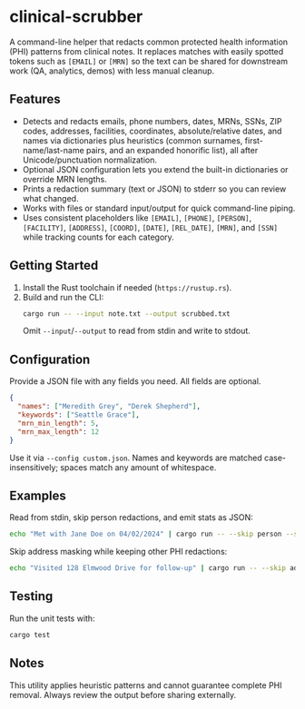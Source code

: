 # clinical-scrubber

A command-line helper that redacts common protected health information (PHI) patterns from clinical notes. It replaces matches with easily spotted tokens such as `[EMAIL]` or `[MRN]` so the text can be shared for downstream work (QA, analytics, demos) with less manual cleanup.

## Features
- Detects and redacts emails, phone numbers, dates, MRNs, SSNs, ZIP codes, addresses, facilities, coordinates, absolute/relative dates, and names via dictionaries plus heuristics (common surnames, first-name/last-name pairs, and an expanded honorific list), all after Unicode/punctuation normalization.
- Optional JSON configuration lets you extend the built-in dictionaries or override MRN lengths.
- Prints a redaction summary (text or JSON) to stderr so you can review what changed.
- Works with files or standard input/output for quick command-line piping.
- Uses consistent placeholders like `[EMAIL]`, `[PHONE]`, `[PERSON]`, `[FACILITY]`, `[ADDRESS]`, `[COORD]`, `[DATE]`, `[REL_DATE]`, `[MRN]`, and `[SSN]` while tracking counts for each category.

## Getting Started
1. Install the Rust toolchain if needed (`https://rustup.rs`).
2. Build and run the CLI:
   ```bash
   cargo run -- --input note.txt --output scrubbed.txt
   ```
   Omit `--input`/`--output` to read from stdin and write to stdout.

## Configuration
Provide a JSON file with any fields you need. All fields are optional.
```json
{
  "names": ["Meredith Grey", "Derek Shepherd"],
  "keywords": ["Seattle Grace"],
  "mrn_min_length": 5,
  "mrn_max_length": 12
}
```
Use it via `--config custom.json`. Names and keywords are matched case-insensitively; spaces match any amount of whitespace.

## Examples
Read from stdin, skip person redactions, and emit stats as JSON:
```bash
echo "Met with Jane Doe on 04/02/2024" | cargo run -- --skip person --stats-json
```

Skip address masking while keeping other PHI redactions:
```bash
echo "Visited 128 Elmwood Drive for follow-up" | cargo run -- --skip address
```

## Testing
Run the unit tests with:
```bash
cargo test
```

## Notes
This utility applies heuristic patterns and cannot guarantee complete PHI removal. Always review the output before sharing externally.
